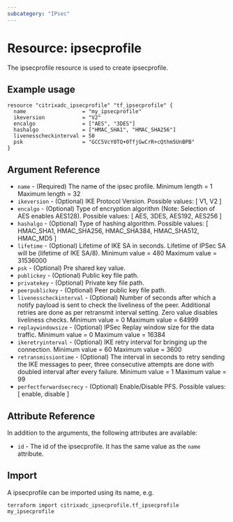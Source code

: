 ```yaml
---
subcategory: "IPsec"
---
```


# Resource: ipsecprofile

The ipsecprofile resource is used to create ipsecprofile.


## Example usage

```hcl
resource "citrixadc_ipsecprofile" "tf_ipsecprofile" {
  name                  = "my_ipsecprofile"
  ikeversion            = "V2"
  encalgo               = ["AES", "3DES"]
  hashalgo              = ["HMAC_SHA1", "HMAC_SHA256"]
  livenesscheckinterval = 50
  psk                   = "GCC5VcY0TQ+0TfjGwCrR+cQthm5UnBPB"
}
```


## Argument Reference

* `name` - (Required) The name of the ipsec profile. Minimum length =  1 Maximum length =  32
* `ikeversion` - (Optional) IKE Protocol Version. Possible values: [ V1, V2 ]
* `encalgo` - (Optional) Type of encryption algorithm (Note: Selection of AES enables AES128). Possible values: [ AES, 3DES, AES192, AES256 ]
* `hashalgo` - (Optional) Type of hashing algorithm. Possible values: [ HMAC_SHA1, HMAC_SHA256, HMAC_SHA384, HMAC_SHA512, HMAC_MD5 ]
* `lifetime` - (Optional) Lifetime of IKE SA in seconds. Lifetime of IPSec SA will be (lifetime of IKE SA/8). Minimum value =  480 Maximum value =  31536000
* `psk` - (Optional) Pre shared key value.
* `publickey` - (Optional) Public key file path.
* `privatekey` - (Optional) Private key file path.
* `peerpublickey` - (Optional) Peer public key file path.
* `livenesscheckinterval` - (Optional) Number of seconds after which a notify payload is sent to check the liveliness of the peer. Additional retries are done as per retransmit interval setting. Zero value disables liveliness checks. Minimum value =  0 Maximum value =  64999
* `replaywindowsize` - (Optional) IPSec Replay window size for the data traffic. Minimum value =  0 Maximum value =  16384
* `ikeretryinterval` - (Optional) IKE retry interval for bringing up the connection. Minimum value =  60 Maximum value =  3600
* `retransmissiontime` - (Optional) The interval in seconds to retry sending the IKE messages to peer, three consecutive attempts are done with doubled interval after every failure. Minimum value =  1 Maximum value =  99
* `perfectforwardsecrecy` - (Optional) Enable/Disable PFS. Possible values: [ enable, disable ]


## Attribute Reference

In addition to the arguments, the following attributes are available:

* `id` - The id of the ipsecprofile. It has the same value as the `name` attribute.


## Import

A ipsecprofile can be imported using its name, e.g.

```shell
terraform import citrixadc_ipsecprofile.tf_ipsecprofile my_ipsecprofile
```
